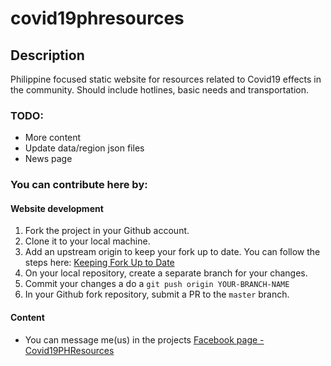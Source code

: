 # covid19phresources

## Description
Philippine focused static website for resources related to Covid19 effects in the community. Should include hotlines, basic needs and transportation. 

### TODO:
* More content
* Update data/region json files
* News page

### You can contribute here by:
#### Website development
1. Fork the project in your Github account.
2. Clone it to your local machine.
3. Add an upstream origin to keep your fork up to date. You can follow the steps here: [Keeping Fork Up to Date](https://oneemptymind.wordpress.com/2018/07/11/keeping-a-fork-up-to-date/)
4. On your local repository, create a separate branch for your changes. 
5. Commit your changes a do a `git push origin YOUR-BRANCH-NAME`
6. In your Github fork repository, submit a PR to the `master` branch. 

#### Content
* You can message me(us) in the projects [Facebook page - Covid19PHResources](https://www.facebook.com/Covid19PHResources)
